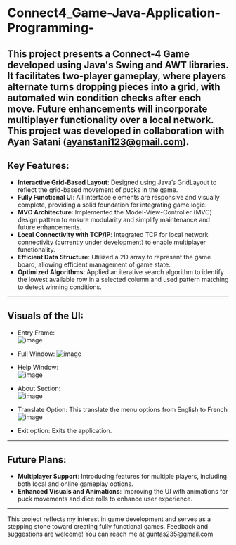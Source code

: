 # Connect4_Game-Java-Application-Programming-

This project presents a **Connect-4 Game** developed using Java's **Swing** and **AWT** libraries. It facilitates two-player gameplay, where players alternate turns dropping pieces into a grid, with automated win condition checks after each move. Future enhancements will incorporate multiplayer functionality over a local network. This project was developed in collaboration with Ayan Satani (ayanstani123@gmail.com).
---

## Key Features:  
- **Interactive Grid-Based Layout**: Designed using Java’s GridLayout to reflect the grid-based movement of pucks in the game.  
- **Fully Functional UI**: All interface elements are responsive and visually complete, providing a solid foundation for integrating game logic.  
- **MVC Architecture**: Implemented the Model-View-Controller (MVC) design pattern to ensure modularity and simplify maintenance and future enhancements.  
- **Local Connectivity with TCP/IP**: Integrated TCP for local network connectivity (currently under development) to enable multiplayer functionality.  
- **Efficient Data Structure**: Utilized a 2D array to represent the game board, allowing efficient management of game state.  
- **Optimized Algorithms**: Applied an iterative search algorithm to identify the lowest available row in a selected column and used pattern matching to detect winning conditions.
  
---

## Visuals of the UI:

- Entry Frame:<br> ![image](https://github.com/user-attachments/assets/fbedc652-5141-4fec-bba9-43c05b80faa1)

- Full Window: ![image](https://github.com/user-attachments/assets/e9ae08fd-5825-40c3-a182-831d5725974e)
  
- Help Window:<br>![image](https://github.com/user-attachments/assets/e99ad753-bfc3-4ef0-8afd-395a5827d286)

- About Section:<br>  ![image](https://github.com/user-attachments/assets/d5627d82-3cc1-4651-a274-e7f8c88f574b)

- Translate Option: This translate the menu options from English to French <br>![image](https://github.com/user-attachments/assets/a550c6f1-1646-4e1e-88c5-9a117cbe84c8)
  
- Exit option: Exits the application.
  
---

## Future Plans:
- **Multiplayer Support**: Introducing features for multiple players, including both local and online gameplay options.
- **Enhanced Visuals and Animations**: Improving the UI with animations for puck movements and dice rolls to enhance user experience.

---

This project reflects my interest in game development and serves as a stepping stone toward creating fully functional games. Feedback and suggestions are welcome! You can reach me at guntas235@gmail.com
